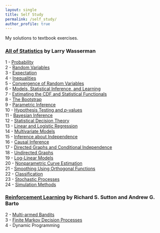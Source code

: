 ```yaml
---
layout: single
title: Self Study
permalink: /self_study/
author_profile: true
---
```


My solutions to textbook exercises.

### [All of Statistics](https://link.springer.com/book/10.1007/978-0-387-21736-9) by Larry Wasserman

1 - [Probability](/self_study/all_of_statistics/ch_01_probability.html) \
2 - [Random Variables](/self_study/all_of_statistics/ch_02_random_variables.html) \
3 - [Expectation](/self_study/all_of_statistics/ch_03_expectation.html) \
4 - [Inequalities](/self_study/all_of_statistics/ch_04_inequalities.html) \
5 - [Convergence of Random Variables](/self_study/all_of_statistics/ch_05_convergence_of_random_variables.html) \
6 - [Models, Statistical Inference, and Learning](/self_study/all_of_statistics/ch_06_models%2C_statistical_inference_and_learning.html) \
7 - [Estimating the CDF and Statistical Functionals](/self_study/all_of_statistics/ch_07_estimating_the_CDF_and_statistical_functionals.html) \
8 - [The Bootstrap](/self_study/all_of_statistics/ch_08_the_bootstrap.html) \
9 - [Parametric Inference](/self_study/all_of_statistics/ch_09_parametric_inference.html) \
10 - [Hypothesis Testing and $p$-values](/self_study/all_of_statistics/ch_10_hypothesis_testing_and_p-values.html) \
11 - [Bayesian Inference](/self_study/all_of_statistics/ch_11_bayesian_inference.html) \
12 - [Statistical Decision Theory](/self_study/all_of_statistics/ch_12_statistical_decision_theory.html) \
13 - [Linear and Logistic Regression](/self_study/all_of_statistics/ch_13_linear_and_logistic_regression.html) \
14 - [Multivariate Models](/self_study/all_of_statistics/ch_14_multivariate_models.html) \
15 - [Inference about Independence](/self_study/all_of_statistics/ch_15_inference_about_independence.html) \
16 - [Causal Inference](/self_study/all_of_statistics/ch_16_causal_inference.html) \
17 - [Directed Graphs and Conditional Independence](/self_study/all_of_statistics/ch_17_directed_graphs_and_conditional_independence.html) \
18 - [Undirected Graphs](/self_study/all_of_statistics/ch_18_undirected_graphs.html) \
19 - [Log-Linear Models](/self_study/all_of_statistics/ch_19_log_linear_models.html) \
20 - [Nonparametric Curve Estimation](/self_study/all_of_statistics/ch_20_nonparametric_curve_estimation.html) \
21 - [Smoothing Using Orthogonal Functions](/self_study/all_of_statistics/ch_21_smoothing_using_orthogonal_functions.html) \
22 - [Classification](/self_study/all_of_statistics/ch_22_classification.html) \
23 - [Stochastic Processes](/self_study/all_of_statistics/ch_23_probability_redux_stochastic_processes.html) \
24 - [Simulation Methods](/self_study/all_of_statistics/ch_24_simulation_methods.html)

### [Reinforcement Learning](https://mitpress.mit.edu/9780262039246/reinforcement-learning/) by Richard S. Sutton and Andrew G. Barto

2 - [Multi-armed Bandits](/self_study/reinforcement_learning/ch_02_multi-armed_bandits.html) \
3 - [Finite Markov Decision Processes](/self_study/reinforcement_learning/ch_03_finite_markov_decision_processes.html) \
4 - Dynamic Programming